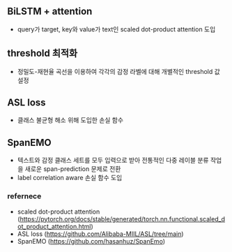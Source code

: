 ## BiLSTM + attention
- query가 target, key와 value가 text인 scaled dot-product attention 도입

## threshold 최적화
- 정밀도-재현율 곡선을 이용하여 각각의 감정 라벨에 대해 개별적인 threshold 값 설정

## ASL loss
- 클래스 불균형 해소 위해 도입한 손실 함수

## SpanEMO
- 텍스트와 감정 클래스 세트를 모두 입력으로 받아 전통적인 다중 레이블 분류 작업을 새로운 span-prediction 문제로 전환
- label correlation aware 손실 함수 도입


### refernece
- scaled dot-product attention (https://pytorch.org/docs/stable/generated/torch.nn.functional.scaled_dot_product_attention.html)
- ASL loss (https://github.com/Alibaba-MIIL/ASL/tree/main)
- SpanEMO (https://github.com/hasanhuz/SpanEmo)
